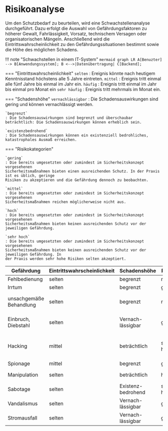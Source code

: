 # Risikoanalyse

Um den Schutzbedarf zu beurteilen, wird eine Schwachstellenanalyse durchgeführt. Dazu erfolgt die
Auswahl von Gefährdungsfaktoren zu höherer Gewalt, Fahrlässigkeit, Vorsatz, technischem Versagen
oder organisatorischen Mängeln. Anschließend wird die Eintrittswahrscheinlichkeit zu den
Gefährdungssituationen bestimmt sowie die Höhe des möglichen Schadens.


!!! note "Schwachstellen in einem IT-System"
    ``` mermaid
    graph LR
      A[Benuzter] --> B[Anwendungssystem];
      B <-->|Datenübertragung| C[Backend];
    ```

=== "Eintrittswahrscheinlichkeit"
    `selten`
    : Ereignis könnte nach heutigem Kenntnisstand höchstens alle 5 Jahre eintreten.
    `mittel`
    : Ereignis tritt einmal alle fünf Jahre bis einmal im Jahr ein.
    `häufig`
    : Ereignis tritt einmal im Jahr bis einmal pro Monat ein
    `sehr häufig`
    : Ereignis tritt mehrmals im Monat ein.

=== "Schadenshöhe"
    `vernachlässigbar`
    : Die Schadensauswirkungen sind gering und können vernachlässigt werden.
    
    `begrenzt`
    : Die Schadensauswirkungen sind begrenzt und überschaubar
    beträchtlich: Die Schadensauswirkungen können erheblich sein.
    
    `existenzbedrohend`
    : Die Schadensauswirkungen können ein existenziell bedrohliches,
    katastrophales Ausmaß erreichen.

=== "Risikokategorien"

    `gering`
    : Die bereits umgesetzten oder zumindest im Sicherheitskonzept vorgesehenen
    Sicherheitsmaßnahmen bieten einen ausreichenden Schutz. In der Praxis ist es üblich, geringe
    Risiken zu akzeptieren und die Gefährdung dennoch zu beobachten.
    
    `mittel`
    : Die bereits umgesetzten oder zumindest im Sicherheitskonzept vorgesehenen
    Sicherheitsmaßnahmen reichen möglicherweise nicht aus.
    
    `hoch`
    : Die bereits umgesetzten oder zumindest im Sicherheitskonzept vorgesehenen
    Sicherheitsmaßnahmen bieten keinen ausreichenden Schutz vor der jeweiligen Gefährdung.
    
    `sehr hoch`
    : Die bereits umgesetzten oder zumindest im Sicherheitskonzept vorgesehenen
    Sicherheitsmaßnahmen bieten keinen ausreichenden Schutz vor der jeweiligen Gefährdung. In
    der Praxis werden sehr hohe Risiken selten akzeptiert.


| **Gefährdung**          | **Eintrittswahrscheinlichkeit** | **Schadenshöhe**   | **Risiko** | **Schutzmaßnahmen**  |
|-------------------------|---------------------------------|--------------------|------------|----------------------|
| Fehlbedienung           | selten                          | begrenzt           | mittel     | Onlinehilfe, UI-Lock |
| Irrtum                  | selten                          | begrenzt           | gering     | Onlinehilfe, UI-Lock |
| unsachgemäße Behandlung | selten                          | begrenzt           | mittel     | Personaa vorort, Protokollierung der Geräte nutzung |
| Einbruch, Diebstahl     | selten                          | Vernach-lässigbar  | gering     | Alamanalage, Kontrolle auf Vollständigkeit |
| Hacking                 | mittel                          | beträchtlich       | sehr hoch  | verschlüsselte Passwortspeicherung, Kontrolle gegen SQL Injection  |
| Spionage                | mittel                          | begrenzt           | gering     | Rollenverwaltung     |
| Manipulation            | selten                          | beträchtlich       | hoch       | Kontrolle gegen SQL-Injection|
| Sabotage                | selten                          | Existenz-bedrohend | sehr hoch  | Kontrolle gegen SQL-Injection                     |
| Vandalismus             | selten                          | Vernach-lässigbar  | gering     | Alarmanalge                    |
| Stromausfall            | selten                          | Vernach-lässigbar  | gering     | Notstromaggregat


